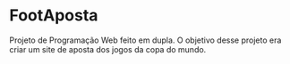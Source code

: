 # FootAposta
Projeto de Programação Web feito em dupla. O objetivo desse projeto era criar um site de aposta dos jogos da copa do mundo.
